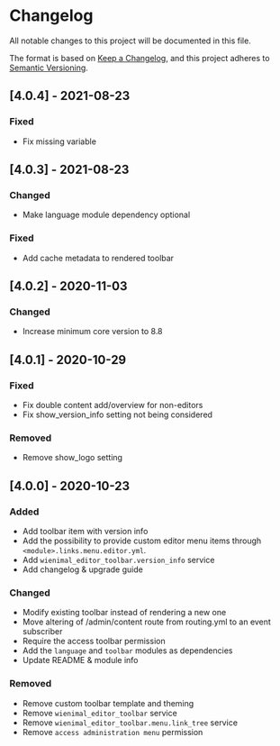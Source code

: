 # Changelog
All notable changes to this project will be documented in this file.

The format is based on [Keep a Changelog](https://keepachangelog.com/en/1.0.0/),
and this project adheres to [Semantic Versioning](https://semver.org/spec/v2.0.0.html).

## [4.0.4] - 2021-08-23
### Fixed
- Fix missing variable

## [4.0.3] - 2021-08-23
### Changed
- Make language module dependency optional

### Fixed
- Add cache metadata to rendered toolbar

## [4.0.2] - 2020-11-03
### Changed
- Increase minimum core version to 8.8

## [4.0.1] - 2020-10-29
### Fixed
- Fix double content add/overview for non-editors
- Fix show_version_info setting not being considered

### Removed
- Remove show_logo setting

## [4.0.0] - 2020-10-23
### Added
- Add toolbar item with version info
- Add the possibility to provide custom editor menu items through `<module>.links.menu.editor.yml`.
- Add `wienimal_editor_toolbar.version_info` service
- Add changelog & upgrade guide

### Changed
- Modify existing toolbar instead of rendering a new one
- Move altering of /admin/content route from routing.yml to an event subscriber
- Require the access toolbar permission
- Add the `language` and `toolbar` modules as dependencies
- Update README & module info

### Removed
- Remove custom toolbar template and theming
- Remove `wienimal_editor_toolbar` service
- Remove `wienimal_editor_toolbar.menu.link_tree` service
- Remove `access administration menu` permission

